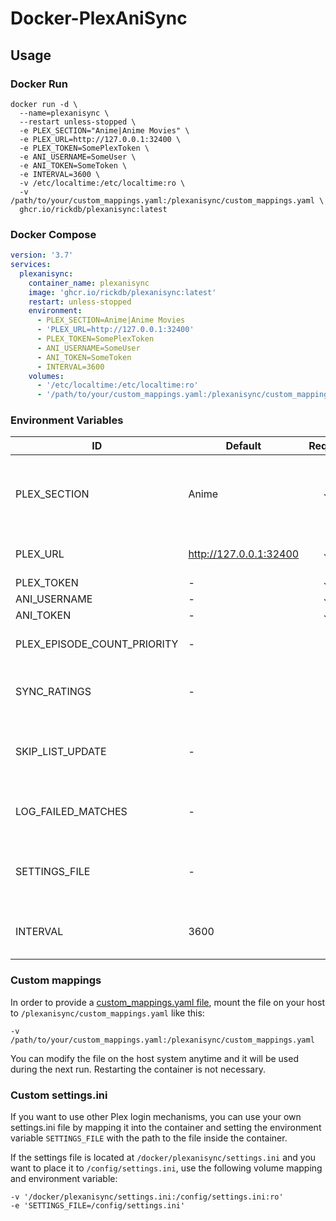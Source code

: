 # Docker-PlexAniSync

## Usage

### Docker Run

```
docker run -d \
  --name=plexanisync \
  --restart unless-stopped \
  -e PLEX_SECTION="Anime|Anime Movies" \
  -e PLEX_URL=http://127.0.0.1:32400 \
  -e PLEX_TOKEN=SomePlexToken \
  -e ANI_USERNAME=SomeUser \
  -e ANI_TOKEN=SomeToken \
  -e INTERVAL=3600 \
  -v /etc/localtime:/etc/localtime:ro \
  -v /path/to/your/custom_mappings.yaml:/plexanisync/custom_mappings.yaml \
  ghcr.io/rickdb/plexanisync:latest
```

### Docker Compose

```yaml
version: '3.7'
services:
  plexanisync:
    container_name: plexanisync
    image: 'ghcr.io/rickdb/plexanisync:latest'
    restart: unless-stopped
    environment:
      - PLEX_SECTION=Anime|Anime Movies
      - 'PLEX_URL=http://127.0.0.1:32400'
      - PLEX_TOKEN=SomePlexToken
      - ANI_USERNAME=SomeUser
      - ANI_TOKEN=SomeToken
      - INTERVAL=3600
    volumes:
      - '/etc/localtime:/etc/localtime:ro'
      - '/path/to/your/custom_mappings.yaml:/plexanisync/custom_mappings.yaml'
```

### Environment Variables

| ID                          | Default                | Required  | Note                                                                                                                                                     |
| --------------------------- | ---------------------- | :-------: | -------------------------------------------------------------------------------------------------------------------------------------------------------- |
| PLEX_SECTION                | Anime                  | &#10003;* | The library where your anime resides.<br /><br />You can specify multiple values by seperating the library names with &#124; .                           | 
| PLEX_URL                    | http://127.0.0.1:32400 | &#10003;* | The address to your Plex Media Server, for example: http://127.0.0.1:32400                                                                               |
| PLEX_TOKEN                  | -                      | &#10003;* | Follow [this guide](https://support.plex.tv/articles/204059436-finding-an-authentication-token-x-plex-token/)                                                                        |
| ANI_USERNAME                | -                      | &#10003;* | Your [AniList.co](http://www.anilist.co) username                                                                                                                                    |
| ANI_TOKEN                   | -                      | &#10003;* | Get it [here](https://anilist.co/api/v2/oauth/authorize?client_id=1549&response_type=token)                                                                                          |
| PLEX_EPISODE_COUNT_PRIORITY | -                      | &#10005;  | If set to True, Plex episode watched count will take priority over AniList (default = False)                                                                                         |
| SYNC_RATINGS                | -                      | &#10005;  | If set to True, Plex ratings will be used for Anilist scores. Make sure to read the [extended description](https://github.com/RickDB/PlexAniSync#use-plex-ratings-for-anilist-scores)|
| SKIP_LIST_UPDATE            | -                      | &#10005;  | If set to True, it will NOT update your AniList which is useful if you want to do a test run to check if everything lines up properly. (default = False)                             |
| LOG_FAILED_MATCHES          | -                      | &#10005;  | If set to True, failed matches will be written to /plexanisync/failed_matches.txt (default = False)                                                                                  |
| SETTINGS_FILE               | -                      | &#10005;  | Location of a custom settings.ini for more advanced configuration. Makes all settings above obsolete. See section below for usage.                                                   |
| INTERVAL                    | 3600                   | &#10005;  | The time in between syncs in seconds. If this value is set to <= 0, the container will stop after the first sync.                                                                    |

### Custom mappings

In order to provide a [custom_mappings.yaml file](https://github.com/RickDB/PlexAniSync#custom-anime-mapping), mount the file on your host to `/plexanisync/custom_mappings.yaml` like this:

```
-v /path/to/your/custom_mappings.yaml:/plexanisync/custom_mappings.yaml
```

You can modify the file on the host system anytime and it will be used during the next run. Restarting the container is not necessary.

### Custom settings.ini

If you want to use other Plex login mechanisms, you can use your own settings.ini file by mapping it into the container and setting the environment variable `SETTINGS_FILE` with the path to the file inside the container.

If the settings file is located at `/docker/plexanisync/settings.ini` and you want to place it to `/config/settings.ini`, use the following volume mapping and environment variable:

```
-v '/docker/plexanisync/settings.ini:/config/settings.ini:ro'
-e 'SETTINGS_FILE=/config/settings.ini'
```
